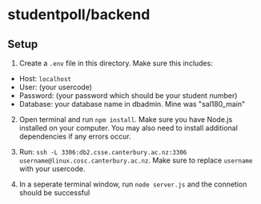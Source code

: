 # studentpoll/backend

## Setup

1) Create a `.env` file in this directory. Make sure this includes:

* Host: `localhost`
* User: (your usercode)
* Password: (your password which should be your student number)
* Database: your database name in dbadmin. Mine was "sal180_main"

2) Open terminal and run `npm install`. Make sure you have Node.js installed on your computer. You may also need to install additional dependencies if any errors occur.

3) Run: `ssh -L 3306:db2.csse.canterbury.ac.nz:3306 username@linux.cosc.canterbury.ac.nz`. Make sure to replace `username` with your usercode.

4) In a seperate terminal window, run `node server.js` and the connetion should be successful


